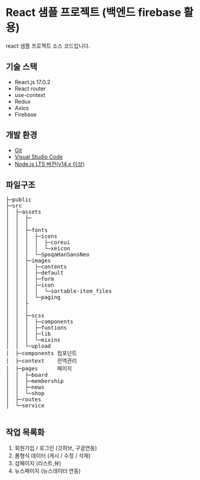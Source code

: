 # React 샘플 프로젝트 (백엔드 firebase 활용)

react 샘플 프로젝트 소스 코드입니다.

## 기술 스택

- React.js 17.0.2
- React router
- use-context
- Redux
- Axios
- Firebase

## 개발 환경

- [Git](https://git-scm.com/downloads)
- [Visual Studio Code](https://code.visualstudio.com/)
- [Node.js LTS 버전(v14.x 이상)](https://nodejs.org/ko/)

## 파일구조

<pre>
├─public 
├─src
│  ├─assets  
│  │  ├─
│  │  │
│  │  ├─fonts
│  │  │  ├─icons
│  │  │  │  ├─coreui
│  │  │  │  └─xeicon
│  │  │  └─SpoqaHanSansNeo
│  │  ├─images
│  │  │  ├─contents
│  │  │  ├─default
│  │  │  ├─form
│  │  │  ├─icon
│  │  │  │  └─sortable-item_files
│  │  │  └─paging
│  │  ├
│  │  │ 
│  │  ├─scss
│  │  │  ├─components
│  │  │  ├─funtions
│  │  │  ├─lib
│  │  │  └─mixins
│  │  └─upload
│  ├─components 컴포넌트 
│  ├─context    전역관리
│  ├─pages      페이지
│  │  ├─board
│  │  ├─membership
│  │  ├─news
│  │  └─shop
│  ├─routes
│  └─service

</pre>

## 작업 목록화

1. 회원가입 / 로그인 (깃허브, 구글연동)
2. 폼형식 데이터 (게시 / 수정 / 삭제)
3. 샵페이지 (리스트,뷰)
4. 뉴스페이지 (뉴스데이터 연동)
